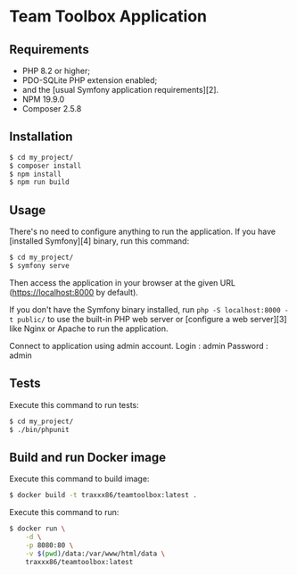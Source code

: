 Team Toolbox Application
========================

Requirements
------------

  * PHP 8.2 or higher;
  * PDO-SQLite PHP extension enabled;
  * and the [usual Symfony application requirements][2].
  * NPM 19.9.0
  * Composer 2.5.8

Installation
------------

```bash
$ cd my_project/
$ composer install
$ npm install
$ npm run build
```

Usage
-----

There's no need to configure anything to run the application. If you have
[installed Symfony][4] binary, run this command:

```bash
$ cd my_project/
$ symfony serve
```

Then access the application in your browser at the given URL (<https://localhost:8000> by default).

If you don't have the Symfony binary installed, run `php -S localhost:8000 -t public/`
to use the built-in PHP web server or [configure a web server][3] like Nginx or
Apache to run the application.

Connect to application using admin account.
Login : admin
Password : admin

Tests
-----

Execute this command to run tests:

```bash
$ cd my_project/
$ ./bin/phpunit
```

Build and run Docker image
--------------------------

Execute this command to build image:

```bash
$ docker build -t traxxx86/teamtoolbox:latest .
```

Execute this command to run:

```bash
$ docker run \
    -d \
    -p 8080:80 \
    -v $(pwd)/data:/var/www/html/data \
    traxxx86/teamtoolbox:latest
```
